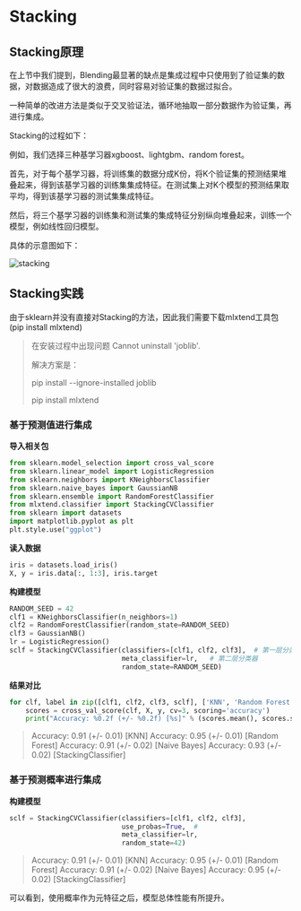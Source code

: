 # Stacking

## Stacking原理

 在上节中我们提到，Blending最显著的缺点是集成过程中只使用到了验证集的数据，对数据造成了很大的浪费，同时容易对验证集的数据过拟合。

一种简单的改进方法是类似于交叉验证法，循环地抽取一部分数据作为验证集，再进行集成。

Stacking的过程如下：

例如，我们选择三种基学习器xgboost、lightgbm、random forest。

首先，对于每个基学习器，将训练集的数据分成K份，将K个验证集的预测结果堆叠起来，得到该基学习器的训练集集成特征。在测试集上对K个模型的预测结果取平均，得到该基学习器的测试集集成特征。

然后，将三个基学习器的训练集和测试集的集成特征分别纵向堆叠起来，训练一个模型，例如线性回归模型。

具体的示意图如下：

![stacking](task13.assets/stacking-1621152231961.png)

## Stacking实践

由于sklearn并没有直接对Stacking的方法，因此我们需要下载mlxtend工具包(pip install mlxtend)

> 在安装过程中出现问题 Cannot uninstall 'joblib'. 
>
> 解决方案是：
>
> pip install --ignore-installed joblib
>
> pip install mlxtend

### 基于预测值进行集成

**导入相关包**

```python
from sklearn.model_selection import cross_val_score
from sklearn.linear_model import LogisticRegression
from sklearn.neighbors import KNeighborsClassifier
from sklearn.naive_bayes import GaussianNB
from sklearn.ensemble import RandomForestClassifier
from mlxtend.classifier import StackingCVClassifier
from sklearn import datasets
import matplotlib.pyplot as plt
plt.style.use("ggplot")
```

**读入数据**

```python
iris = datasets.load_iris()
X, y = iris.data[:, 1:3], iris.target
```

**构建模型**

```python
RANDOM_SEED = 42
clf1 = KNeighborsClassifier(n_neighbors=1)
clf2 = RandomForestClassifier(random_state=RANDOM_SEED)
clf3 = GaussianNB()
lr = LogisticRegression()
sclf = StackingCVClassifier(classifiers=[clf1, clf2, clf3],  # 第一层分类器
                            meta_classifier=lr,   # 第二层分类器
                            random_state=RANDOM_SEED)
```

**结果对比**

```python
for clf, label in zip([clf1, clf2, clf3, sclf], ['KNN', 'Random Forest', 'Naive Bayes','StackingClassifier']):
    scores = cross_val_score(clf, X, y, cv=3, scoring='accuracy')
    print("Accuracy: %0.2f (+/- %0.2f) [%s]" % (scores.mean(), scores.std(), label))
```

> Accuracy: 0.91 (+/- 0.01) [KNN]
> Accuracy: 0.95 (+/- 0.01) [Random Forest]
> Accuracy: 0.91 (+/- 0.02) [Naive Bayes]
> Accuracy: 0.93 (+/- 0.02) [StackingClassifier]

### 基于预测概率进行集成

**构建模型**

```python
sclf = StackingCVClassifier(classifiers=[clf1, clf2, clf3],
                            use_probas=True,  # 
                            meta_classifier=lr,
                            random_state=42)
```

> Accuracy: 0.91 (+/- 0.01) [KNN]
> Accuracy: 0.95 (+/- 0.01) [Random Forest]
> Accuracy: 0.91 (+/- 0.02) [Naive Bayes]
> Accuracy: 0.95 (+/- 0.02) [StackingClassifier]

可以看到，使用概率作为元特征之后，模型总体性能有所提升。